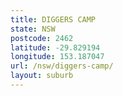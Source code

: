 ```yaml
---
title: DIGGERS CAMP
state: NSW
postcode: 2462
latitude: -29.829194
longitude: 153.187047
url: /nsw/diggers-camp/
layout: suburb
---
```

